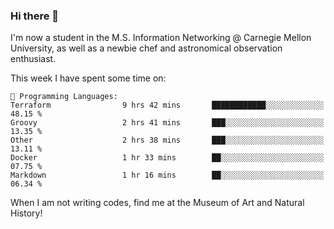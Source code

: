 ### Hi there 👋

I'm now a student in the M.S. Information Networking @ Carnegie Mellon University, as well as a newbie chef and astronomical observation enthusiast. 



<!--START_SECTION:waka-->
This week I have spent some time on: 

```text
💬 Programming Languages: 
Terraform                9 hrs 42 mins       ████████████░░░░░░░░░░░░░   48.15 % 
Groovy                   2 hrs 41 mins       ███░░░░░░░░░░░░░░░░░░░░░░   13.35 % 
Other                    2 hrs 38 mins       ███░░░░░░░░░░░░░░░░░░░░░░   13.11 % 
Docker                   1 hr 33 mins        ██░░░░░░░░░░░░░░░░░░░░░░░   07.75 % 
Markdown                 1 hr 16 mins        ██░░░░░░░░░░░░░░░░░░░░░░░   06.34 % 
```


<!--END_SECTION:waka-->

When I am not writing codes, find me at the Museum of Art and Natural History!
